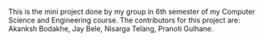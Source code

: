 This is the mini project done by my group in 6th semester of my Computer Science and Engineering course.
The contributors for this project are:
Akanksh Bodakhe,
Jay Bele,
Nisarga Telang,
Pranoti Gulhane.
